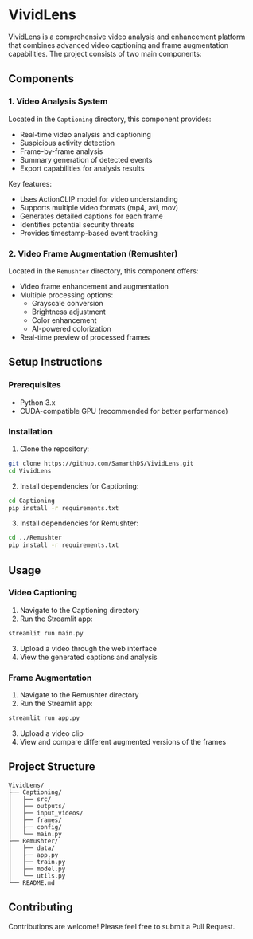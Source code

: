 # VividLens

VividLens is a comprehensive video analysis and enhancement platform that combines advanced video captioning and frame augmentation capabilities. The project consists of two main components:

## Components

### 1. Video Analysis System
Located in the `Captioning` directory, this component provides:
- Real-time video analysis and captioning
- Suspicious activity detection
- Frame-by-frame analysis
- Summary generation of detected events
- Export capabilities for analysis results

Key features:
- Uses ActionCLIP model for video understanding
- Supports multiple video formats (mp4, avi, mov)
- Generates detailed captions for each frame
- Identifies potential security threats
- Provides timestamp-based event tracking

### 2. Video Frame Augmentation (Remushter)
Located in the `Remushter` directory, this component offers:
- Video frame enhancement and augmentation
- Multiple processing options:
  - Grayscale conversion
  - Brightness adjustment
  - Color enhancement
  - AI-powered colorization
- Real-time preview of processed frames

## Setup Instructions

### Prerequisites
- Python 3.x
- CUDA-compatible GPU (recommended for better performance)

### Installation

1. Clone the repository:
```bash
git clone https://github.com/SamarthDS/VividLens.git
cd VividLens
```

2. Install dependencies for Captioning:
```bash
cd Captioning
pip install -r requirements.txt
```

3. Install dependencies for Remushter:
```bash
cd ../Remushter
pip install -r requirements.txt
```

## Usage

### Video Captioning
1. Navigate to the Captioning directory
2. Run the Streamlit app:
```bash
streamlit run main.py
```
3. Upload a video through the web interface
4. View the generated captions and analysis

### Frame Augmentation
1. Navigate to the Remushter directory
2. Run the Streamlit app:
```bash
streamlit run app.py
```
3. Upload a video clip
4. View and compare different augmented versions of the frames

## Project Structure
```
VividLens/
├── Captioning/
│   ├── src/
│   ├── outputs/
│   ├── input_videos/
│   ├── frames/
│   ├── config/
│   └── main.py
├── Remushter/
│   ├── data/
│   ├── app.py
│   ├── train.py
│   ├── model.py
│   └── utils.py
└── README.md
```

## Contributing
Contributions are welcome! Please feel free to submit a Pull Request.
